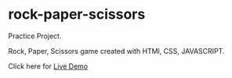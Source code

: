 # rock-paper-scissors

Practice Project.


Rock, Paper, Scissors game created with HTMl, CSS, JAVASCRIPT.

Click here for <a href="https://jasonhoonlee.github.io/rock-paper-scissors/">Live Demo</a>